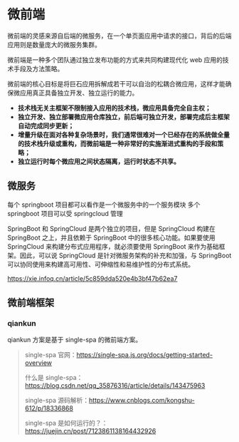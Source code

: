 # 微前端

微前端的灵感来源自后端的微服务，在一个单页面应用中请求的接口，背后的后端应用则是数量庞大的微服务集群。

微前端是一种多个团队通过独立发布功能的方式来共同构建现代化 web 应用的技术手段及方法策略。

微前端的核心目标是将巨石应用拆解成若干可以自治的松耦合微应用，这样才能确保微应用真正具备独立开发、独立运行的能力。

- **技术栈无关主框架不限制接入应用的技术栈，微应用具备完全自主权；**
- **独立开发、独立部署微应用仓库独立，前后端可独立开发，部署完成后主框架自动完成同步更新；**
- **增量升级在面对各种复杂场景时，我们通常很难对一个已经存在的系统做全量的技术栈升级或重构，而微前端是一种非常好的实施渐进式重构的手段和策略；**
- **独立运行时每个微应用之间状态隔离，运行时状态不共享。**

## 微服务

每个 springboot 项目都可以看作是一个微服务中的一个服务模块 多个 springboot 项目可以受 springcloud 管理

SpringBoot 和 SpringCloud 是两个独立的项目，但是 SpringCloud 构建在 SpringBoot 之上，并且依赖于 SpringBoot 中的很多核心功能。如果要使用 SpringCloud 来构建分布式应用程序，就必须要使用 SpringBoot 来作为基础框架。因此，可以说 SpringCloud 是针对微服务架构的补充和加强，与 SpringBoot 可以协同使用来构建高可用性、可伸缩性和易维护性的分布式系统。

https://xie.infoq.cn/article/5c859dda520e4b3bf47b62ea7

## 微前端框架

### qiankun

qiankun 方案是基于 single-spa 的微前端方案。

> single-spa 官网：https://single-spa.js.org/docs/getting-started-overview
>
> 什么是 single-spa：https://blog.csdn.net/qq_35876316/article/details/143475963
>
> single-spa 源码解析：https://www.cnblogs.com/kongshu-612/p/18336868
>
> single-spa 是如何运行的？：https://juejin.cn/post/7123861138164432926
